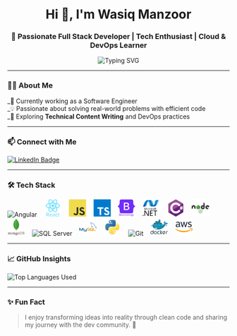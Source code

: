 <h1 align="center">Hi 👋, I'm Wasiq Manzoor</h1>
<h3 align="center">🚀 Passionate Full Stack Developer | Tech Enthusiast | Cloud & DevOps Learner</h3>


<p align="center">
  <img src="https://readme-typing-svg.herokuapp.com?font=Fira+Code&duration=3000&pause=500&color=58A6FF&width=435&lines=Full+Stack+Developer;Backend+%7C+.NET+%7C+Node.js;Frontend+%7C+React+%7C+Angular;Cloud+%7C+Docker+%7C+AWS;Tech+Content+Writer+%F0%9F%93%9D" alt="Typing SVG" />
</p>

---

### 🧑‍💻 About Me
 _🔭 Currently working as a Software Engineer  
 _💡 Passionate about solving real-world problems with efficient code  
 _🌱 Exploring **Technical Content Writing** and DevOps practices  


---

### 📫 Connect with Me

<p align="left">
  <a href="https://linkedin.com/in/wasiqmanzoor1" target="_blank">
    <img src="https://img.shields.io/badge/LinkedIn-Connect-blue?style=for-the-badge&logo=linkedin" alt="LinkedIn Badge"/>
  </a>
</p>

---

### 🛠️ Tech Stack

<p align="left">
  <img src="https://angular.io/assets/images/logos/angular/angular.svg" alt="Angular" width="40" height="40" />
  &nbsp;&nbsp;
  <img src="https://raw.githubusercontent.com/devicons/devicon/master/icons/react/react-original-wordmark.svg" alt="React" width="40" height="40" />
  &nbsp;&nbsp;
  <img src="https://raw.githubusercontent.com/devicons/devicon/master/icons/javascript/javascript-original.svg" alt="JavaScript" width="40" height="40" />
  &nbsp;&nbsp;
  <img src="https://raw.githubusercontent.com/devicons/devicon/master/icons/typescript/typescript-original.svg" alt="TypeScript" width="40" height="40" />
  &nbsp;&nbsp;
  <img src="https://raw.githubusercontent.com/devicons/devicon/master/icons/bootstrap/bootstrap-plain-wordmark.svg" alt="Bootstrap" width="40" height="40" />
  &nbsp;&nbsp;
  <img src="https://raw.githubusercontent.com/devicons/devicon/master/icons/dot-net/dot-net-original-wordmark.svg" alt=".NET" width="40" height="40" />
  &nbsp;&nbsp;
  <img src="https://raw.githubusercontent.com/devicons/devicon/master/icons/csharp/csharp-original.svg" alt="C#" width="40" height="40" />
  &nbsp;&nbsp;
  <img src="https://raw.githubusercontent.com/devicons/devicon/master/icons/nodejs/nodejs-original-wordmark.svg" alt="Node.js" width="40" height="40" />
  &nbsp;&nbsp;
  <img src="https://raw.githubusercontent.com/devicons/devicon/master/icons/mongodb/mongodb-original-wordmark.svg" alt="MongoDB" width="40" height="40" />
  &nbsp;&nbsp;
  <img src="https://www.svgrepo.com/show/303229/microsoft-sql-server-logo.svg" alt="SQL Server" width="40" height="40" />
  &nbsp;&nbsp;
  <img src="https://raw.githubusercontent.com/devicons/devicon/master/icons/mysql/mysql-original-wordmark.svg" alt="MySQL" width="40" height="40" />
  &nbsp;&nbsp;
  <img src="https://raw.githubusercontent.com/devicons/devicon/master/icons/python/python-original.svg" alt="Python" width="40" height="40" />
  &nbsp;&nbsp;
  <img src="https://www.vectorlogo.zone/logos/git-scm/git-scm-icon.svg" alt="Git" width="40" height="40" />
  &nbsp;&nbsp;
  <img src="https://raw.githubusercontent.com/devicons/devicon/master/icons/docker/docker-original-wordmark.svg" alt="Docker" width="40" height="40" />
  &nbsp;&nbsp;
  <img src="https://raw.githubusercontent.com/devicons/devicon/master/icons/amazonwebservices/amazonwebservices-original-wordmark.svg" alt="AWS" width="40" height="40" />
</p>

---

### 📈 GitHub Insights

<p align="left">
  <img src="https://github-readme-stats.vercel.app/api/top-langs/?username=wasiqmanzoor90&layout=compact&theme=tokyonight&hide_border=true&langs_count=8" alt="Top Languages Used" />
</p>

---

### ✨ Fun Fact  
> I enjoy transforming ideas into reality through clean code and sharing my journey with the dev community. 🚀

